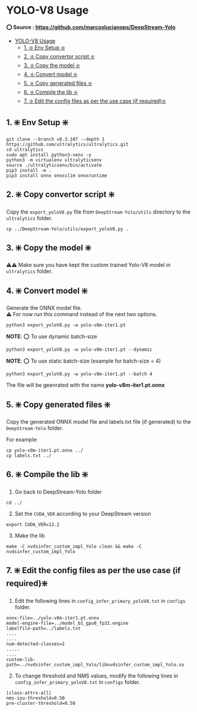 # YOLO-V8 Usage

**⭕ Source : https://github.com/marcoslucianops/DeepStream-Yolo**  

- [YOLO-V8 Usage](#yolo-v8-usage)
  - [1. ❇️ Env Setup ❇️](#1-️-env-setup-️)
  - [2. ❇️ Copy convertor script ❇️](#2-️-copy-convertor-script-️)
  - [3. ❇️ Copy the model ❇️](#3-️-copy-the-model-️)
  - [4. ❇️ Convert model ❇️](#4-️-convert-model-️)
  - [5. ❇️ Copy generated files ❇️](#5-️-copy-generated-files-️)
  - [6. ❇️ Compile the lib ❇️](#6-️-compile-the-lib-️)
  - [7. ❇️ Edit the config files as per the use case (if required)❇️](#7-️-edit-the-config-files-as-per-the-use-case-if-required️)


## 1. ❇️ Env Setup ❇️

```
git clone --branch v8.3.107 --depth 1 https://github.com/ultralytics/ultralytics.git 
cd ultralytics
sudo apt install python3-venv -y
python3 -m virtualenv ultralyticsenv
source ./ultralyticsenv/bin/activate
pip3 install -e .
pip3 install onnx onnxslim onnxruntime
```

## 2. ❇️ Copy convertor script ❇️

Copy the `export_yoloV8.py` file from `DeepStream-Yolo/utils` directory to the `ultralytics` folder.

```
cp ../DeepStream-Yolo/utils/export_yoloV8.py .
```

## 3. ❇️ Copy the model ❇️

⚠️⚠️ Make sure you have kept the custom trained Yolo-V8 model in `ultralytics` folder. 

## 4. ❇️ Convert model ❇️

Generate the ONNX model file.\
⚠️ For now run this command instead of the next two options.

```
python3 export_yoloV8.py -w yolo-v8m-iter1.pt
```

**NOTE**: ⭕ To use dynamic batch-size

```
python3 export_yoloV8.py -w yolo-v8m-iter1.pt --dynamic
```

**NOTE**: ⭕ To use static batch-size (example for batch-size = 4)

```
python3 export_yoloV8.py -w yolo-v8m-iter1.pt --batch 4
```
The file will be geenrated with the name **yolo-v8m-iter1.pt.onnx**

## 5. ❇️ Copy generated files ❇️

Copy the generated ONNX model file and labels.txt file (if generated) to the `DeepStream-Yolo` folder.

For example:
```
cp yolo-v8m-iter1.pt.onnx ../
cp labels.txt ../
```


## 6. ❇️ Compile the lib ❇️

 1. Go back to DeepStream-Yolo folder
  ```
  cd ../
  ```

2. Set the `CUDA_VER` according to your DeepStream version

```
export CUDA_VER=12.2
```

3. Make the lib

```
make -C nvdsinfer_custom_impl_Yolo clean && make -C nvdsinfer_custom_impl_Yolo
```

## 7. ❇️ Edit the config files as per the use case (if required)❇️

1. Edit the following lines in  `config_infer_primary_yoloV8.txt` in `configs` folder.
   
```
onnx-file=../yolo-v8m-iter1.pt.onnx
model-engine-file=../model_b1_gpu0_fp32.engine
labelfile-path=../labels.txt
....
....
num-detected-classes=2
.....
....
custom-lib-path=../nvdsinfer_custom_impl_Yolo/libnvdsinfer_custom_impl_Yolo.so
```

2. To change threshold and NMS values, modify the following lines in  `config_infer_primary_yoloV8.txt` in `configs` folder.
   
```
[class-attrs-all]
nms-iou-threshold=0.50
pre-cluster-threshold=0.50
```